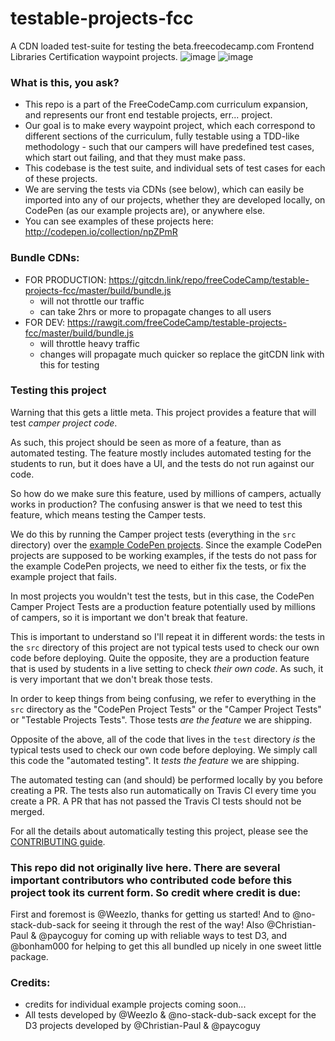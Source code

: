 # testable-projects-fcc
A CDN loaded test-suite for testing the beta.freecodecamp.com Frontend Libraries Certification waypoint projects.
![image](https://cloud.githubusercontent.com/assets/18563015/26524733/08557ed8-430b-11e7-9861-2d4e8e2806ae.png)
![image](https://cloud.githubusercontent.com/assets/18563015/26524736/2380f3d6-430b-11e7-85cb-45f92b73323c.png)

### What is this, you ask?
- This repo is a part of the FreeCodeCamp.com curriculum expansion, and represents our front end testable projects, err... project.
- Our goal is to make every waypoint project, which each correspond to different sections of the curriculum, fully testable using a TDD-like methodology - such that our campers will have predefined test cases, which start out failing, and that they must make pass.
- This codebase is the test suite, and individual sets of test cases for each of these projects.
- We are serving the tests via CDNs (see below), which can easily be imported into any of our projects, whether they are developed locally, on CodePen (as our example projects are), or anywhere else.
- You can see examples of these projects here: http://codepen.io/collection/npZPmR

### Bundle CDNs:
- FOR PRODUCTION: https://gitcdn.link/repo/freeCodeCamp/testable-projects-fcc/master/build/bundle.js
  - will not throttle our traffic
  - can take 2hrs or more to propagate changes to all users
- FOR DEV: https://rawgit.com/freeCodeCamp/testable-projects-fcc/master/build/bundle.js
  - will throttle heavy traffic
  - changes will propagate much quicker so replace the gitCDN link with this for testing

### Testing this project
Warning that this gets a little meta. This project provides a feature that will
test *camper project code*.

As such, this project should be seen as more of a feature, than as automated
testing. The feature mostly includes automated testing for the students to
run, but it does have a UI, and the tests do not run against our code.

So how do we make sure this feature, used by millions of campers, actually works
in production? The confusing answer is that we need to test this feature, which
means testing the Camper tests.

We do this by running the Camper project tests (everything in the `src`
directory) over the
[example CodePen projects](http://codepen.io/collection/npZPmR). Since the
example CodePen projects are supposed to be working examples, if the
tests do not pass for the example CodePen projects, we need to either fix the tests,
or fix the example project that fails.

In most projects you wouldn't test the tests, but in this case, the CodePen
Camper Project Tests are a production feature potentially used by millions of
campers, so it is important we don't break that feature.

This is important to understand so I'll repeat it in different words: the tests
in the `src` directory of this project are not typical tests used to check our
own code before deploying. Quite the opposite, they are a production feature
that is used by students in a live setting to check *their own code*.
As such, it is very important that we don't break those tests.

In order to keep things from being confusing, we refer to everything in the
`src` directory as the "CodePen Project Tests" or the "Camper Project Tests" or
"Testable Projects Tests". Those tests *are the feature* we are shipping.

Opposite of the above, all of the code that lives in the `test` directory *is*
the typical tests used to check our own code before deploying. We simply call
this code the "automated testing". It *tests the feature* we are shipping.

The automated testing can (and should) be performed locally by you before
creating a PR. The tests also run automatically on Travis CI every time you
create a PR. A PR that has not passed the Travis CI tests should not be merged.

For all the details about automatically testing this project, please see the
[CONTRIBUTING guide](CONTRIBUTING.md).

### This repo did not originally live here. There are several important contributors who contributed code before this project took its current form. So credit where credit is due:
First and foremost is @Weezlo, thanks for getting us started! And to @no-stack-dub-sack for seeing it through the rest of the way! Also @Christian-Paul & @paycoguy for coming up with reliable ways to test D3, and @bonham000 for helping to get this all bundled up nicely in one sweet little package.

### Credits:
- credits for individual example projects coming soon...
- All tests developed by @Weezlo & @no-stack-dub-sack except for the D3 projects developed by @Christian-Paul & @paycoguy
